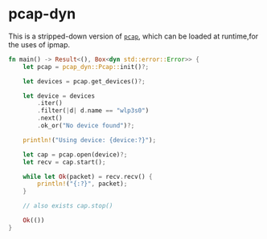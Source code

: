 # pcap-dyn

This is a stripped-down version of [`pcap`](https://github.com/rust-pcap/pcap),
which can be loaded at runtime,for the uses of ipmap.

```rust
fn main() -> Result<(), Box<dyn std::error::Error>> {
    let pcap = pcap_dyn::Pcap::init()?;

    let devices = pcap.get_devices()?;

    let device = devices
        .iter()
        .filter(|d| d.name == "wlp3s0")
        .next()
        .ok_or("No device found")?;

    println!("Using device: {device:?}");

    let cap = pcap.open(device)?;
    let recv = cap.start();

    while let Ok(packet) = recv.recv() {
        println!("{:?}", packet);
    }

    // also exists cap.stop()

    Ok(())
}
```
